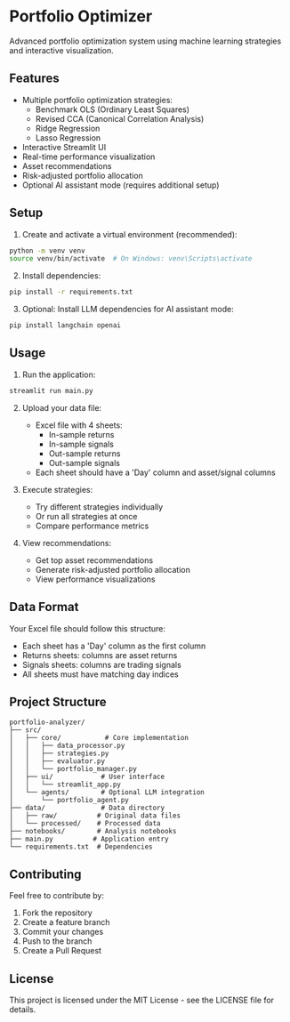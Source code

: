 # Portfolio Optimizer

Advanced portfolio optimization system using machine learning strategies and interactive visualization.

## Features

- Multiple portfolio optimization strategies:
  - Benchmark OLS (Ordinary Least Squares)
  - Revised CCA (Canonical Correlation Analysis)
  - Ridge Regression
  - Lasso Regression
- Interactive Streamlit UI
- Real-time performance visualization
- Asset recommendations
- Risk-adjusted portfolio allocation
- Optional AI assistant mode (requires additional setup)

## Setup

1. Create and activate a virtual environment (recommended):
```bash
python -m venv venv
source venv/bin/activate  # On Windows: venv\Scripts\activate
```

2. Install dependencies:
```bash
pip install -r requirements.txt
```

3. Optional: Install LLM dependencies for AI assistant mode:
```bash
pip install langchain openai
```

## Usage

1. Run the application:
```bash
streamlit run main.py
```

2. Upload your data file:
   - Excel file with 4 sheets:
     - In-sample returns
     - In-sample signals
     - Out-sample returns
     - Out-sample signals
   - Each sheet should have a 'Day' column and asset/signal columns

3. Execute strategies:
   - Try different strategies individually
   - Or run all strategies at once
   - Compare performance metrics

4. View recommendations:
   - Get top asset recommendations
   - Generate risk-adjusted portfolio allocation
   - View performance visualizations

## Data Format

Your Excel file should follow this structure:
- Each sheet has a 'Day' column as the first column
- Returns sheets: columns are asset returns
- Signals sheets: columns are trading signals
- All sheets must have matching day indices

## Project Structure

```
portfolio-analyzer/
├── src/
│   ├── core/           # Core implementation
│   │   ├── data_processor.py
│   │   ├── strategies.py
│   │   ├── evaluator.py
│   │   └── portfolio_manager.py
│   ├── ui/            # User interface
│   │   └── streamlit_app.py
│   └── agents/        # Optional LLM integration
│       └── portfolio_agent.py
├── data/              # Data directory
│   ├── raw/          # Original data files
│   └── processed/    # Processed data
├── notebooks/        # Analysis notebooks
├── main.py          # Application entry
└── requirements.txt  # Dependencies
```

## Contributing

Feel free to contribute by:
1. Fork the repository
2. Create a feature branch
3. Commit your changes
4. Push to the branch
5. Create a Pull Request

## License

This project is licensed under the MIT License - see the LICENSE file for details.
